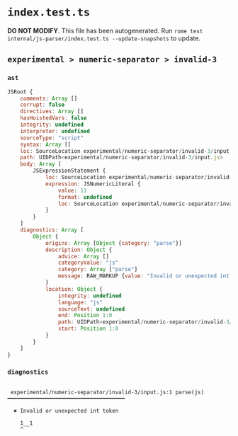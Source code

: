 # `index.test.ts`

**DO NOT MODIFY**. This file has been autogenerated. Run `rome test internal/js-parser/index.test.ts --update-snapshots` to update.

## `experimental > numeric-separator > invalid-3`

### `ast`

```javascript
JSRoot {
	comments: Array []
	corrupt: false
	directives: Array []
	hasHoistedVars: false
	integrity: undefined
	interpreter: undefined
	sourceType: "script"
	syntax: Array []
	loc: SourceLocation experimental/numeric-separator/invalid-3/input.js 1:0-2:0
	path: UIDPath<experimental/numeric-separator/invalid-3/input.js>
	body: Array [
		JSExpressionStatement {
			loc: SourceLocation experimental/numeric-separator/invalid-3/input.js 1:0-1:4
			expression: JSNumericLiteral {
				value: 11
				format: undefined
				loc: SourceLocation experimental/numeric-separator/invalid-3/input.js 1:0-1:4
			}
		}
	]
	diagnostics: Array [
		Object {
			origins: Array [Object {category: "parse"}]
			description: Object {
				advice: Array []
				categoryValue: "js"
				category: Array ["parse"]
				message: RAW_MARKUP {value: "Invalid or unexpected int token"}
			}
			location: Object {
				integrity: undefined
				language: "js"
				sourceText: undefined
				end: Position 1:0
				path: UIDPath<experimental/numeric-separator/invalid-3/input.js>
				start: Position 1:0
			}
		}
	]
}
```

### `diagnostics`

```

 experimental/numeric-separator/invalid-3/input.js:1 parse(js) ━━━━━━━━━━━━━━━━━━━━━━━━━━━━━━━━━━━━━

  ✖ Invalid or unexpected int token

    1__1
    ^


```
